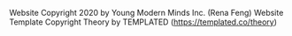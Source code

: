 Website Copyright 2020 by Young Modern Minds Inc. (Rena Feng)
Website Template Copyright Theory by TEMPLATED (https://templated.co/theory)
